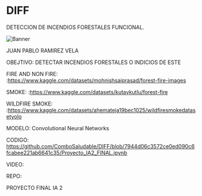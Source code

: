 # DIFF

DETECCION DE INCENDIOS FORESTALES FUNCIONAL.

![Banner](https://github.com/ComboSaludable/DIFF/assets/98227956/94b7caf6-5ace-4fd3-a455-ee7f57c302a4)

JUAN PABLO RAMIREZ VELA

OBEJTIVO: DETECTAR INCENDIOS FORESTALES O INDICIOS DE ESTE



FIRE AND NON FIRE:
:https://www.kaggle.com/datasets/mohnishsaiprasad/forest-fire-images

SMOKE:
:https://www.kaggle.com/datasets/kutaykutlu/forest-fire

WILDFIRE SMOKE:
:https://www.kaggle.com/datasets/ahemateja19bec1025/wildfiresmokedatasetyolo

MODELO: Convolutional Neural Networks

CODIGO: https://github.com/ComboSaludable/DIFF/blob/7944d06c3572ce0ed090c6fcabee221ab6641c35/Proyecto_IA2_FINAL.ipynb

VIDEO:

REPO:


PROYECTO FINAL IA 2

